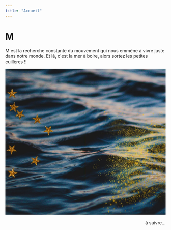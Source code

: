 ```yaml
---
title: "Accueil"
---
```

# M

M est la recherche constante du mouvement qui nous emmène à vivre juste dans notre monde. Et là, c'est la mer à boire, alors sortez les petites cuillères !!

![la mer à boire](/images/meraboire.jpg)

<p align='right'>à suivre...</p> 